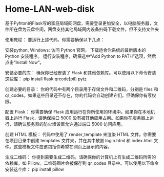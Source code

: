 # Home-LAN-web-disk
基于Pyhton的Flask写的家庭局域网网盘，需要登录更加安全，以电脑服务器，文件所在盘为云盘空间，网盘支持其他局域网内设备扫码下载文件，但不支持文件夹


使用教程：
要运行上述代码，你需要确保以下几点：

安装python,
Windows:
访问 Python 官网。
下载适合你系统的最新版本的 Python 安装程序。
运行安装程序，确保选中“Add Python to PATH”选项，然后点击“Install Now”。

安装必要的库： 确保你已经安装了 Flask 和其他依赖库。可以使用以下命令安装这些库：
pip install flask qrcode[pil] pytz

创建必要的目录： 你的代码中有两个目录用于存储文件和二维码，分别是 files 和 qr_codes。如果这些目录还不存在，你的代码会自动创建它们，但确保你有写权限。

配置 Flask： 你需要确保 Flask 应用运行在你所使用的环境中。如果你在本地机器上运行 Flask，请确保端口 5000 没有被其他应用占用。如果你在服务器上运行，请确认服务器的防火墙设置允许通过端口 5000 访问应用。

创建 HTML 模板： 代码中使用了 render_template 来渲染 HTML 文件。你需要在项目目录中创建 templates 文件夹，并在其中放置 login.html 和 index.html 文件。这些模板文件应该包括你希望在网页上展示的内容。

生成二维码： 你提到需要生成二维码。请确保你的计算机上有生成二维码所需的依赖库，如 Pillow。二维码图片会被保存到 qr_codes 目录中。可以使用以下命令安装这个库：
pip install pillow
